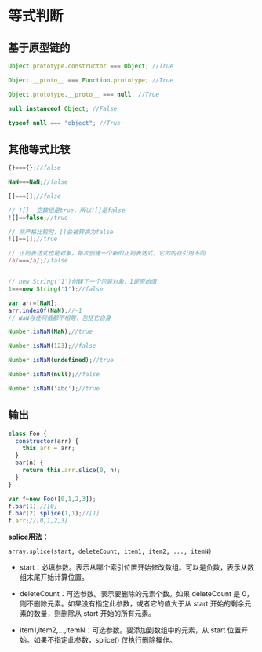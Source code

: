 # 等式判断

## 基于原型链的

```js
Object.prototype.constructor === Object; //True

Object.__proto__ === Function.prototype; //True

Object.prototype.__proto__ === null; //True

null instanceof Object; //False

typeof null === "object"; //True
```

## 其他等式比较

```js
{}==={};//false

NaN===NaN;//false

[]===[];//false

// ![]  空数组是true，所以![]是false
![]==false;//true

// 非严格比较时，[]会被转换为false
![]==[];//true

// 正则表达式也是对象，每次创建一个新的正则表达式，它的内存引用不同
/a/===/a/;//false


// new String('1')创建了一个包装对象，1是原始值
1===new String('1');//false

var arr=[NaN];
arr.indexOf(NaN);//-1
// NaN与任何值都不相等，包括它自身

Number.isNaN(NaN);//true

Number.isNaN(123);//false

Number.isNaN(undefined);//true

Number.isNaN(null);//false

Number.isNaN('abc');//true
```

## 输出

```js
class Foo {
  constructor(arr) {
    this.arr = arr;
  }
  bar(n) {
    return this.arr.slice(0, n);
  }
}

var f=new Foo([0,1,2,3]);
f.bar(1);//[0]
f.bar(2).splice(1,1);//[1]
f.arr;//[0,1,2,3]
```

**splice用法：**

`array.splice(start, deleteCount, item1, item2, ..., itemN)`

- start：必填参数。表示从哪个索引位置开始修改数组。可以是负数，表示从数组末尾开始计算位置。

- deleteCount：可选参数。表示要删除的元素个数。如果 deleteCount 是 0，则不删除元素。如果没有指定此参数，或者它的值大于从 start 开始的剩余元素的数量，则删除从 start 开始的所有元素。

- item1,item2,...,itemN：可选参数。要添加到数组中的元素，从 start 位置开始。如果不指定此参数，splice() 仅执行删除操作。
